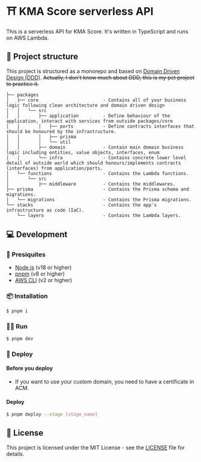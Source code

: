 # ⛩️ KMA Score serverless API

This is a serverless API for KMA Score. It's written in TypeScript and runs on AWS Lambda.

## 📁 Project structure

This project is structured as a monorepo and based on [Domain Driven Design (DDD)](https://en.wikipedia.org/wiki/Domain-driven_design). ~~Actually, I don't know much about DDD, this is my pet project to practice it.~~

```
├── packages
│   ├── core                        - Contains all of your business logic following clean architecture and domain driven design
│   │   └── src
│   │       ├── application         - Define behaviour of the application, interact with services from outside packages/core
│   │       │   ├── ports           - Define contracts interfaces that should be honoured by the infrastructure.
│   │       │   ├── prisma
│   │       │   └── util
│   │       ├── domain              - Contain main domain business logic including entities, value objects, interfaces, enum
│   │       └── infra               - Contains concrete lower level detail of outside world which should honours/implements contracts (interfaces) from application/ports.
│   └── functions                   - Contains the Lambda functions.
│       └── src
│           ├── middleware          - Contains the middlewares.
├── prisma                          - Contains the Prisma schema and migrations.
│   └── migrations                  - Contains the Prisma migrations.
└── stacks                          - Contains the app's infrastructure as code (IaC).
    └── layers                      - Contains the Lambda layers.
```

## 💻️ Development

### 📜 Presiquites

- [Node.js](https://nodejs.org/en/) (v18 or higher)
- [pnpm](https://pnpm.io/) (v8 or higher)
- [AWS CLI](https://aws.amazon.com/cli/) (v2 or higher)

### 📦 Installation

```bash
$ pnpm i
```

### 🏃‍♂️ Run

```bash
$ pnpm dev
```

### 🚀 Deploy

#### Before you deploy

- If you want to use your custom domain, you need to have a certificate in ACM.

#### Deploy

```bash
$ pnpm deploy --stage [stage_name]
```

## 📝 License

This project is licensed under the MIT License - see the [LICENSE](LICENSE) file for details.
